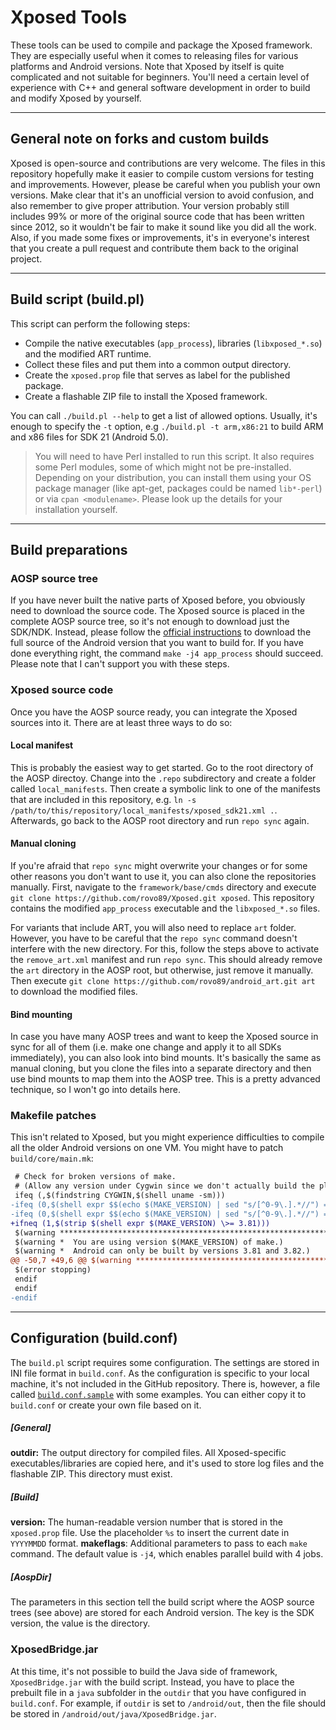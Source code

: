 # Xposed Tools

These tools can be used to compile and package the Xposed framework. They are especially useful when it comes to releasing files for various platforms and Android versions. Note that Xposed by itself is quite complicated and not suitable for beginners. You'll need a certain level of experience with C++ and general software development in order to build and modify Xposed by yourself.

----------------------------------
## General note on forks and custom builds
Xposed is open-source and contributions are very welcome. The files in this repository hopefully make it easier to compile custom versions for testing and improvements. However, please be careful when you publish your own versions. Make clear that it's an unofficial version to avoid confusion, and also remember to give proper attribution. Your version probably still includes 99% or more of the original source code that has been written since 2012, so it wouldn't be fair to  make it sound like you did all the work. Also, if you made some fixes or improvements, it's in everyone's interest that you create a pull request and contribute them back to the original project.

----------------------------------
## Build script (build.pl)
This script can perform the following steps:
- Compile the native executables (`app_process`), libraries (`libxposed_*.so`) and the modified ART runtime.
- Collect these files and put them into a common output directory.
- Create the `xposed.prop` file that serves as label for the published package.
- Create a flashable ZIP file to install the Xposed framework.

You can call `./build.pl --help` to get a list of allowed options. Usually, it's enough to specify the `-t` option, e.g `./build.pl -t arm,x86:21` to build ARM and x86 files for SDK 21 (Android 5.0).

 > You will need to have Perl installed to run this script. It also requires some Perl modules, some of which might not be pre-installed. Depending on your distribution, you can install them using your OS package manager (like apt-get, packages could be named `lib*-perl`) or via `cpan <modulename>`. Please look up the details for your installation yourself.

----------------------------------
## Build preparations
### AOSP source tree
If you have never built the native parts of Xposed before, you obviously need to download the source code. The Xposed source is placed in the complete AOSP source tree, so it's not enough to download just the SDK/NDK. Instead, please follow the [official instructions](https://source.android.com/source/building.html) to download the full source of the Android version that you want to build for. If you have done everything right, the command `make -j4 app_process` should succeed. Please note that I can't support you with these steps.

### Xposed source code
Once you have the AOSP source ready, you can integrate the Xposed sources into it. There are at least three ways to do so:
#### Local manifest
This is probably the easiest way to get started. Go to the root directory of the AOSP directoy. Change into the `.repo` subdirectory and create a folder called `local_manifests`. Then create a symbolic link to one of the manifests that are included in this repository, e.g. `ln -s /path/to/this/repository/local_manifests/xposed_sdk21.xml .`. Afterwards, go back to the AOSP root directory and run `repo sync` again.

#### Manual cloning
If you're afraid that `repo sync` might overwrite your changes or for some other reasons you don't want to use it, you can also clone the repositories manually. First, navigate to the `framework/base/cmds` directory and execute `git clone https://github.com/rovo89/Xposed.git xposed`. This repository contains the modified `app_process` executable and the `libxposed_*.so` files.

For variants that include ART, you will also need to replace `art` folder. However, you have to be careful that the  `repo sync` command doesn't interfere with the new directory. For this, follow the steps above to activate the `remove_art.xml` manifest and run `repo sync`. This should already remove the `art` directory in the AOSP root, but otherwise, just remove it manually. Then execute `git clone https://github.com/rovo89/android_art.git art` to download the modified files.

#### Bind mounting
In case you have many AOSP trees and want to keep the Xposed source in sync for all of them (i.e. make one change and apply it to all SDKs immediately), you can also look into bind mounts. It's basically the same as manual cloning, but you clone the files into a separate directory and then use bind mounts to map them into the AOSP tree. This is a pretty advanced technique, so I won't go into details here.

### Makefile patches
This isn't related to Xposed, but you might experience difficulties to compile all the older Android versions on one VM.  You might have to patch `build/core/main.mk`:
```diff
 # Check for broken versions of make.
 # (Allow any version under Cygwin since we don't actually build the platform there.)
 ifeq (,$(findstring CYGWIN,$(shell uname -sm)))
-ifeq (0,$(shell expr $$(echo $(MAKE_VERSION) | sed "s/[^0-9\.].*//") = 3.81))
-ifeq (0,$(shell expr $$(echo $(MAKE_VERSION) | sed "s/[^0-9\.].*//") = 3.82))
+ifneq (1,$(strip $(shell expr $(MAKE_VERSION) \>= 3.81)))
 $(warning ********************************************************************************)
 $(warning *  You are using version $(MAKE_VERSION) of make.)
 $(warning *  Android can only be built by versions 3.81 and 3.82.)
@@ -50,7 +49,6 @@ $(warning **********************************************************************
 $(error stopping)
 endif
 endif
-endif
```

----------------------------------
## Configuration (build.conf)
The `build.pl` script requires some configuration. The settings are stored in INI file format in `build.conf`.
As the configuration is specific to your local machine, it's not included in the GitHub repository. There is, however, a file called [`build.conf.sample`](build.conf.sample) with some examples. You can either copy it to `build.conf` or create your own file based on it.

##### [General]
**outdir:** The output directory for compiled files. All Xposed-specific executables/libraries are copied here, and it's used to store log files and the flashable ZIP. This directory must exist.

##### [Build]
**version:** The human-readable version number that is stored in the `xposed.prop` file. Use the placeholder `%s` to insert the current date in `YYYYMMDD` format.
**makeflags**: Additional parameters to pass to each `make` command. The default value is `-j4`, which enables parallel build with 4 jobs.

##### [AospDir]
The parameters in this section tell the build script where the AOSP source trees (see above) are stored for each Android version. The key is the SDK version, the value is the directory.

### XposedBridge.jar
At this time, it's not possible to build the Java side of framework, `XposedBridge.jar` with the build script. Instead, you have to place the prebuilt file in a  `java` subfolder in the `outdir` that you have configured in `build.conf`.
For example, if `outdir` is set to `/android/out`, then the file should be stored in `/android/out/java/XposedBridge.jar`.
